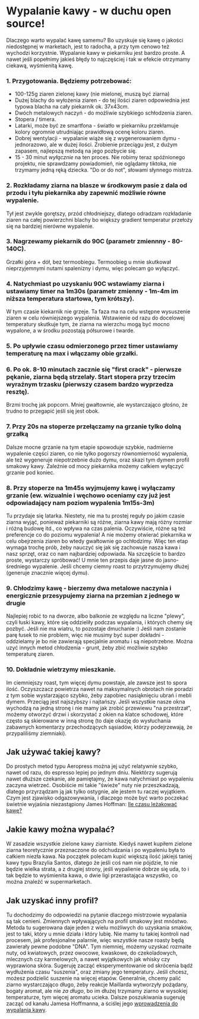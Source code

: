 # Wypalanie kawy - w duchu open source!

Dlaczego warto wypalać kawę samemu? Bo uzyskuje się kawę o jakości niedostępnej w marketach, jest to radocha, a przy tym cenowo też wychodzi korzystnie.
Wypalanie kawy w piekarniku jest bardzo proste. A nawet jeśli popełnimy jakieś błędy to najczęściej i tak w efekcie otrzymamy ciekawą, wyśmienitą kawę.

### 1. Przygotowania. Będziemy potrzebować:
  *   100-125g ziaren zielonej kawy (nie mielonej, muszą być ziarna)
  *   Dużej blachy do wyłożenia ziaren - do tej ilości ziaren odpowiednia jest typowa blacha na cały piekarnik ok. 37x43cm.
  *   Dwóch metalowych naczyń - do możliwie szybkiego schłodzenia ziaren.
  *   Stopera / timera.
  *   Latarki, może być ze smartfona - światło w piekarniku przekłamuje kolory ogromnie utrudniając prawidłową ocenę koloru ziaren.
  *   Dobrej wentylacji - wypalanie wiąże się z wygenerowaniem dymu - jednorazowo, ale w dużej ilości. Zrobienie przeciągu jest, z dużym zapasem, najlepszą metodą na jego pozbycie się.
  *   15 - 30 minut _wyłącznie_ na ten proces. Nie robimy teraz spóźnionego projektu, nie sprawdzamy powiadomień, nie oglądamy tiktoka, nie trzymamy jedną ręką dziecka. "Do or do not", słowami słynnego mistrza.  
    
### 2. Rozkładamy ziarna na blasze w środkowym pasie z dala od przodu i tyłu piekarnika aby zapewnić możliwie równe wypalenie.
Tył jest zwykle gorętszy, przód chłodniejszy, dlatego odradzam rozkładanie ziaren na całej powierzchni blachy bo większy gradient temperatur przełoży się na bardziej nierówne wypalenie.
### 3. Nagrzewamy piekarnik do 90C (parametr zmiennny - 80-140C).
Grzałki góra + dół, bez termoobiegu. Termoobieg u mnie skutkował nieprzyjemnymi nutami spalenizny i dymu, więc polecam go wyłączyć.
### 4. Natychmiast po uzyskaniu 90C wstawiamy ziarna i ustawiamy timer na 1m30s (parametr zmienny - 1m-4m im niższa temperatura startowa, tym krótszy).
W tym czasie kiekarnik nie grzeje. Ta faza ma na celu wstępne wysuszenie ziaren w celu równiejszego wypalenia. Wstawienie od razu do docelowej temperatury skutkuje tym, że ziarna na wierzchu mogą być mocno wypalone, a w środku pozostają półsurowe i twarde.
### 5. Po upływie czasu odmierzonego przez timer ustawiamy temperaturę na max i włączamy obie grzałki.
### 6. Po ok. 8-10 minutach zacznie się "first crack" - pierwsze pękanie, ziarna będą strzelały. Start stopera przy trzecim wyraźnym trzasku (pierwszy czasem bardzo wyprzedza resztę).
Brzmi trochę jak popcorn. Mniej gwałtownie, ale wystarczająco głośno, że trudno to przegapić jeśli się jest obok.
### 7. Przy 20s na stoperze przełączamy na grzanie tylko dolną grzałką
Dalsze mocne grzanie na tym etapie spowoduje szybkie, nadmierne wypalenie części ziaren, co nie tylko pogorszy równomierność wypalenia, ale też wygeneruje niepotrzebnie dużo dymu, oraz skazi tym dymem profil smakowy kawy. Zależnie od mocy piekarnika możemy całkiem wyłączyć grzanie pod koniec.
### 8. Przy stoperze na 1m45s wyjmujemy kawę i wyłączamy grzanie (ew. wizualnie i węchowo oceniamy czy już jest odpowiadający nam poziom wypalenia 1m15s-3m)
Tu przydaje się latarka. Niestety, nie ma tu prostej reguły po jakim czasie ziarna wyjąć, ponieważ piekarniki są różne, ziarna kawy mają różny rozmiar i różną budowę itd., co wpływa na czas palenia. Oczywiście, różne są też preferencje co do poziomu wypalenia! A nie możemy otwierać piekarnika w celu obejrzenia ziaren bo wtedy gwałtownie go ochłodzimy. Więc ten etap wymaga trochę prób, żeby nauczyć się jak się zachowuje nasza kawa i nasz sprzęt, oraz co nam najbardziej odpowiada. Na szczęście to bardzo proste, wystarczy spróbować! U mnie ten przepis daje jasne do jasno-średniego wypalenie. Jeśli chcemy ciemny roast to przytrzymujemy dłużej (generuje znacznie więcej dymu).
### 9. Chłodzimy kawę - bierzemy dwa metalowe naczynia i energicznie przesypujemy ziarna na przemian z jednego w drugie
Najlepiej robić to na dworze, albo balkonie ze względu na liczne "plewy", czyli łuski kawy, które się oddzieliły podczas wypalania, i których chemy się pozbyć. Jeśli nie ma wiatru, to pozostaje dmuchanie :) Jeśli nam zostanie parę łusek to nie problem, więc nie musimy być super dokładni - oddzielamy je bo nie zawierają specjalnie aromatu i są niepotrzebne. Można uzyć innych metod chłodzenia - grunt, żeby zbić możliwie szybko temperaturę ziaren.
### 10. Dokładnie wietrzymy mieszkanie.
Im ciemniejszy roast, tym więcej dymu powstaje, ale zawsze jest to spora ilość. Oczyszczacz powietrza nawet na maksymalnych obrotach nie poradzi z tym sobie wystarzająco szybko, żeby zapobiec nasiąknięciu ubrań i mebli dymem. Przeciąg jest najszybszy i najtańszy. Jeśli wszystkie nasze okna wychodzą na jedną stronę i nie mamy jak zrobić przewiewu "na przestrzał", możemy otworzyć drzwi i skorzystać z okien na klatce schodowej, które często są skierowane w inną stronę (to daje okazję do wysłuchania zabawnych komentarzy przechodzących sąsiadów, którzy podejrzewają, że przypaliliśmy ziemniaki).

## Jak używać takiej kawy? 
Do prostych metod typu Aeropress można jej użyć relatywnie szybko, nawet od razu, do espresso lepiej po jednym dniu. Niektórzy sugerują nawet dłuższe czekanie, ale pamiętajmy, że kawa natychmiast po wypaleniu zaczyna wietrzeć. Osobiście mi takie "świeże" nuty nie przeszkadzają, dlatego przyrządzam ją jak tylko ostygnie, ale jestem tu raczej wyjątkiem. Czym jest zjawisko odgazowywania, i dlaczego może być warto poczekać świetnie wyjaśnia niezastąpiony James Hoffman: [Ile czasu leżakować kawę?](https://youtu.be/_Py8JOi3REg?si=9PgrwYnp6LTP6LeU)

## Jakie kawy można wypalać?
W zasadzie wszystkie zielone kawy ziarniste. Kiedyś nawet kupiłem zielone ziarna teoretycznie przeznaczone do odchudzania i po wypaleniu była to całkiem niezła kawa. Na początek polecam kupić większą ilość jakiejś taniej kawy typu Brazylia Santos, dlatego że jeśli coś nam nie pójdzie, to nie będzie wielka strata, a z drugiej strony, jeśli wypalienie dobrze się uda, to i tak będzie to wyśmienita kawa, o dwie ligi przerastająca wszystko, co można znaleźć w supermarketach.

## Jak uzyskać inny profil?
Tu dochodzimy do odpowiedzi na pytanie dlaczego mistrzowie wypalania są tak cenieni. Zmiennych wpływających na profil smakowy jest mnóstwo. Metoda tu sugerowana daje jeden z wielu możliwych do uzyskania smaków, jest to taki, który u mnie działa i który lubię. Nie mamy tu takiej kontroli nad procesem, jak profesjonalne palarnie, więc wszystkie nasze roasty będą zawierały pewne podobne "DNA". Tym niemniej, możemy uzyskać rozmaite nuty, od kwiatowych, przez owocowe, kwaskowe, do czekoladowych, mlecznych czy karmelowych, a nawet wyjątkowych jak whisky czy wyprawiona skóra. Sugeruję zacząć eksperymentowanie od skrócenia bądź wydłużenia czasu "suszenia", oraz zmiany jego temperatury. Jeśli chcesz, możesz podzielić suszenie na więcej etapów. Generalnie, chcemy palić ziarno wystarczająco długo, żeby reakcje Maillarda wytworzyły pożądany, bogaty aromat, ale nie _za długo_, bo im dłużej trzymamy ziarno w wysokiej temperaturze, tym więcej aromatu ucieka. Dalsze poszukiwania sugeruję zacząć od kanału Jamesa Hoffmanna, a ściślej jego [wprowadzenia do wypalania kawy](https://youtu.be/N6BJVM5tvnw?si=fDOUTwhn-HhxphGZ).
